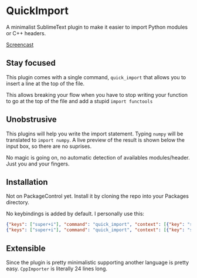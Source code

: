 # QuickImport

A minimalist SublimeText plugin
to make it easier to import 
Python modules
or C++ headers.

[Screencast](https://user-images.githubusercontent.com/5920036/116666564-6259a800-a99b-11eb-8d16-4f5647951edf.mp4)

## Stay focused

This plugin comes with a single command,
`quick_import`
that allows you to 
insert a line
at the top of the file.

This allows breaking your flow
when you have to stop writing your function
to go at the top of the file 
and add a stupid `import functools`

## Unobstrusive

This plugins will help you
write the import statement.
Typing `numpy` will be translated to `import numpy`.
A live preview of the result
is shown below the input box,
so there are no suprises.

No magic is going on,
no automatic detection of availables modules/header.
Just you and your fingers.

## Installation

Not on PackageControl yet.
Install it by cloning the repo
into your Packages directory.

No keybindings is added by default.
I personally use this:

```json
{"keys": ["super+i"], "command": "quick_import", "context": [{"key": "selector", "operand": "source.python"}]},
{"keys": ["super+i"], "command": "quick_import", "context": [{"key": "selector", "operand": "source.c++"}]},
```

## Extensible

Since the plugin is pretty minimalistic
supporting another language is pretty easy.
`CppImporter` is literally 24 lines long.
